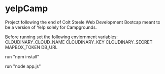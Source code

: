 # yelpCamp
Project following the end of Colt Steele Web Development Bootcap meant to be a version of Yelp solely for Campgrounds. 

Before running set the following enviornment variables: 
CLOUDINARY_CLOUD_NAME
CLOUDINARY_KEY
CLOUDINARY_SECRET
MAPBOX_TOKEN
DB_URL

run "npm install"

run "node app.js"
